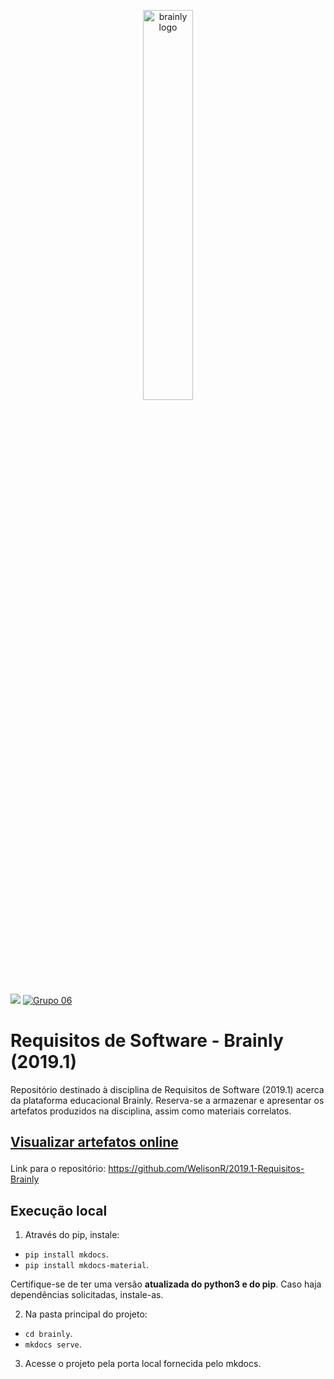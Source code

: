 <p align=center>
  <img src="https://upload.wikimedia.org/wikipedia/commons/4/41/Brainly_logo.png" alt="brainly logo" width="40%"/>
</p>

<a href="https://welisonr.github.io/2019.1-Requisitos-Brainly/" target="_blank"><img src="https://img.shields.io/badge/Requisitos%20--%20Brainly-2019.1-blue.svg"></a> <a href="https://welisonr.github.io/2019.1-Requisitos-Brainly/#equipe" target="_blank"> <img src="https://img.shields.io/badge/Grupo-06-lightgrey.svg" alt="Grupo 06"></a>

# Requisitos de Software - Brainly (2019.1)
Repositório destinado à disciplina de Requisitos de Software (2019.1) acerca da plataforma educacional Brainly. Reserva-se a armazenar e apresentar os artefatos produzidos na disciplina, assim como materiais correlatos.

## <p align="left"><a href="https://welisonr.github.io/2019.1-Requisitos-Brainly/rich_picture/#rich-picture-visao-geral-brainly">Visualizar artefatos online</a></p>

<p align="left">Link para o repositório: <a href="https://github.com/WelisonR/2019.1-Requisitos-Brainly">https://github.com/WelisonR/2019.1-Requisitos-Brainly</a></p>

## Execução local

1. Através do pip, instale:
- `pip install mkdocs`.
- `pip install mkdocs-material`.

Certifique-se de ter uma versão **atualizada do python3 e do pip**.
Caso haja dependências solicitadas, instale-as.

2. Na pasta principal do projeto:
  - `cd brainly`.
  - `mkdocs serve`.
  
3. Acesse o projeto pela porta local fornecida pelo mkdocs.
